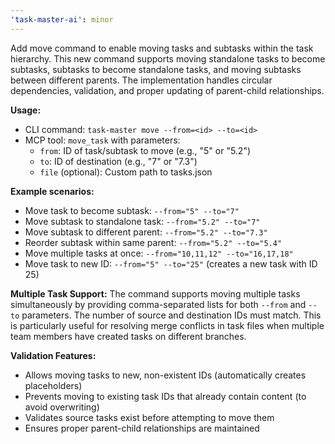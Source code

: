 ```yaml
---
'task-master-ai': minor
---
```


Add move command to enable moving tasks and subtasks within the task hierarchy. This new command supports moving standalone tasks to become subtasks, subtasks to become standalone tasks, and moving subtasks between different parents. The implementation handles circular dependencies, validation, and proper updating of parent-child relationships.

**Usage:**
- CLI command: `task-master move --from=<id> --to=<id>`
- MCP tool: `move_task` with parameters:
  - `from`: ID of task/subtask to move (e.g., "5" or "5.2")
  - `to`: ID of destination (e.g., "7" or "7.3")
  - `file` (optional): Custom path to tasks.json

**Example scenarios:**
- Move task to become subtask: `--from="5" --to="7"`
- Move subtask to standalone task: `--from="5.2" --to="7"`
- Move subtask to different parent: `--from="5.2" --to="7.3"`
- Reorder subtask within same parent: `--from="5.2" --to="5.4"`
- Move multiple tasks at once: `--from="10,11,12" --to="16,17,18"`
- Move task to new ID: `--from="5" --to="25"` (creates a new task with ID 25)

**Multiple Task Support:**
The command supports moving multiple tasks simultaneously by providing comma-separated lists for both `--from` and `--to` parameters. The number of source and destination IDs must match. This is particularly useful for resolving merge conflicts in task files when multiple team members have created tasks on different branches.

**Validation Features:**
- Allows moving tasks to new, non-existent IDs (automatically creates placeholders)
- Prevents moving to existing task IDs that already contain content (to avoid overwriting)
- Validates source tasks exist before attempting to move them
- Ensures proper parent-child relationships are maintained
